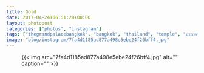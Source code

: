 ```yaml
---
title: Gold
date: 2017-04-24T06:51:28+00:00
layout: photopost
categories: ["photos", "instagram"]
tags: ["thegrandpalacebangkok", "bangkok", "thailand", "temple", "ประเทศไทย", "กรุงเทพฯ", "tiles", "reflection"]
image: "blog/instagram/7fa4d1185ad877a498e5ebe24f26bff4.jpg"
---
```


<figure class="photo photo--square">
  {{< img src="7fa4d1185ad877a498e5ebe24f26bff4.jpg" alt="" caption="" >}}

</figure>


